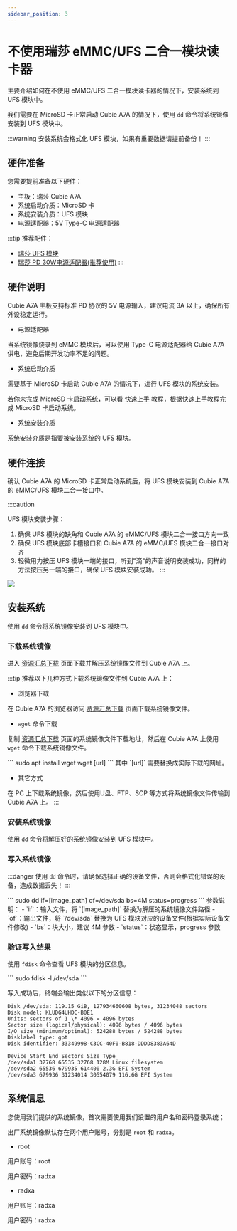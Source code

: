 ```yaml
---
sidebar_position: 3
---
```


# 不使用瑞莎 eMMC/UFS 二合一模块读卡器

主要介绍如何在不使用 eMMC/UFS 二合一模块读卡器的情况下，安装系统到 UFS 模块中。

我们需要在 MicroSD 卡正常启动 Cubie A7A 的情况下，使用 `dd` 命令将系统镜像安装到 UFS 模块中。

:::warning
安装系统会格式化 UFS 模块，如果有重要数据请提前备份！
:::

## 硬件准备

您需要提前准备以下硬件：

- 主板：瑞莎 Cubie A7A
- 系统启动介质：MicroSD 卡
- 系统安装介质：UFS 模块
- 电源适配器：5V Type-C 电源适配器

:::tip
推荐配件：

- [瑞莎 UFS 模块](https://radxa.com/products/accessories/ufs-module)
- [瑞莎 PD 30W电源适配器(推荐使用)](https://radxa.com/products/accessories/power-pd-30w)
  :::

## 硬件说明

Cubie A7A 主板支持标准 PD 协议的 5V 电源输入，建议电流 3A 以上，确保所有外设稳定运行。

- 电源适配器

当系统镜像烧录到 eMMC 模块后，可以使用 Type-C 电源适配器给 Cubie A7A 供电，避免后期开发功率不足的问题。

- 系统启动介质

需要基于 MicroSD 卡启动 Cubie A7A 的情况下，进行 UFS 模块的系统安装。

若你未完成 MicroSD 卡启动系统，可以看 [快速上手](../../quickly_start) 教程，根据快速上手教程完成 MicroSD 卡启动系统。

- 系统安装介质

系统安装介质是指要被安装系统的 UFS 模块。

## 硬件连接

确认 Cubie A7A 的 MicroSD 卡正常启动系统后，将 UFS 模块安装到 Cubie A7A 的 eMMC/UFS 模块二合一接口中。

:::caution

UFS 模块安装步骤：

1. 确保 UFS 模块的缺角和 Cubie A7A 的 eMMC/UFS 模块二合一接口方向一致
2. 确保 UFS 模块底部卡槽接口和 Cubie A7A 的 eMMC/UFS 模块二合一接口对齐
3. 轻微用力按压 UFS 模块一端的接口，听到"滴"的声音说明安装成功，同样的方法按压另一端的接口，确保 UFS 模块安装成功。
   :::

<div style={{textAlign: 'center'}}>
  <img src="/img/cubie/a7a/a7a-ufs-write-system.webp" style={{width: '100%', maxWidth: '1200px'}} />
</div>

## 安装系统

使用 `dd` 命令将系统镜像安装到 UFS 模块中。

### 下载系统镜像

进入 [资源汇总下载](../../../download) 页面下载并解压系统镜像文件到 Cubie A7A 上。

:::tip
推荐以下几种方式下载系统镜像文件到 Cubie A7A 上：

- 浏览器下载

在 Cubie A7A 的浏览器访问 [资源汇总下载](../../../download) 页面下载系统镜像文件。

- `wget` 命令下载

复制 [资源汇总下载](../../../download) 页面的系统镜像文件下载地址，然后在 Cubie A7A 上使用 `wget` 命令下载系统镜像文件。

<NewCodeBlock tip="radxa@cubie-a7a$" type="device">
```
sudo apt install wget
wget [url]
```
</NewCodeBlock>
其中 `[url]` 需要替换成实际下载的网址。

- 其它方式

在 PC 上下载系统镜像，然后使用U盘、FTP、SCP 等方式将系统镜像文件传输到 Cubie A7A 上。
:::

### 安装系统镜像

使用 `dd` 命令将解压好的系统镜像安装到 UFS 模块中。

### 写入系统镜像

:::danger
使用 `dd` 命令时，请确保选择正确的设备文件，否则会格式化错误的设备，造成数据丢失！
:::

<NewCodeBlock tip="radxa@cubie-a7a$" type="device">
```
sudo dd if=[image_path] of=/dev/sda bs=4M status=progress
```
</NewCodeBlock>
参数说明：
- `if`：输入文件，将 `[image_path]` 替换为解压的系统镜像文件路径
- `of`：输出文件，将 `/dev/sda` 替换为 UFS 模块对应的设备文件(根据实际设备文件修改)
- `bs`：块大小，建议 4M 参数
- `status`：状态显示，progress 参数

### 验证写入结果

使用 `fdisk` 命令查看 UFS 模块的分区信息。

<NewCodeBlock tip="radxa@cubie-a7a$" type="device">
```
sudo fdisk -l /dev/sda
```
</NewCodeBlock>

写入成功后，终端会输出类似以下的分区信息：

```
Disk /dev/sda: 119.15 GiB, 127934660608 bytes, 31234048 sectors
Disk model: KLUDG4UHDC-B0E1
Units: sectors of 1 \* 4096 = 4096 bytes
Sector size (logical/physical): 4096 bytes / 4096 bytes
I/O size (minimum/optimal): 524288 bytes / 524288 bytes
Disklabel type: gpt
Disk identifier: 33349998-C3CC-40F0-B818-DDDD8383A64D

Device Start End Sectors Size Type
/dev/sda1 32768 65535 32768 128M Linux filesystem
/dev/sda2 65536 679935 614400 2.3G EFI System
/dev/sda3 679936 31234014 30554079 116.6G EFI System
```

## 系统信息

您使用我们提供的系统镜像，首次需要使用我们设置的用户名和密码登录系统；

出厂系统镜像默认存在两个用户账号，分别是 `root` 和 `radxa`。

- root

用户账号：root

用户密码：radxa

- radxa

用户账号：radxa

用户密码：radxa
